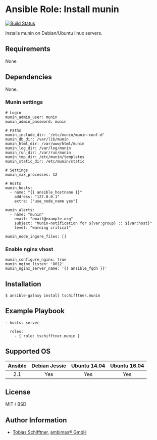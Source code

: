 # Ansible Role: Install munin

[![Build Status](https://travis-ci.org/tschifftner/ansible-role-munin.svg)](https://travis-ci.org/tschifftner/ansible-role-munin)

Installs munin on Debian/Ubuntu linux servers.

## Requirements

None

## Dependencies

None.

### Munin settings

```
# Login
munin_admin_user: munin
munin_admin_password: munin

# Paths
munin_include_dir: '/etc/munin/munin-conf.d'
munin_db_dir: /var/lib/munin
munin_html_dir: /var/www/html/munin
munin_log_dir: /var/log/munin
munin_run_dir: /var/run/munin
munin_tmp_dir: /etc/munin/templates
munin_static_dir: /etc/munin/static

# Settings
munin_max_processes: 12

# Hosts
munin_hosts:
  - name: "{{ ansible_hostname }}"
    address: "127.0.0.1"
    extra: ["use_node_name yes"]

munin_alerts:
  - name: "munin"
    email: "email@example.org"
    subject: "Munin-notification for ${var:group} :: ${var:host}"
    level: "warning critical"

munin_node_ingore_files: []

```

### Enable nginx vhost

```
munin_configure_nginx: true
munin_nginx_listen: '8012'
munin_nginx_server_name: '{{ ansible_fqdn }}'
```

## Installation

```
$ ansible-galaxy install tschifftner.munin
```

## Example Playbook

    - hosts: server

      roles:
        - { role: tschifftner.munin }

## Supported OS
Ansible          | Debian Jessie    | Ubuntu 14.04    | Ubuntu 16.04    |
:--------------: | :--------------: | :-------------: | :-------------: |
2.1              | Yes              | Yes             | Yes             |              

## License

MIT / BSD

## Author Information

 - [Tobias Schifftner](https://twitter.com/tschifftner), [ambimax® GmbH](https://www.ambimax.de)